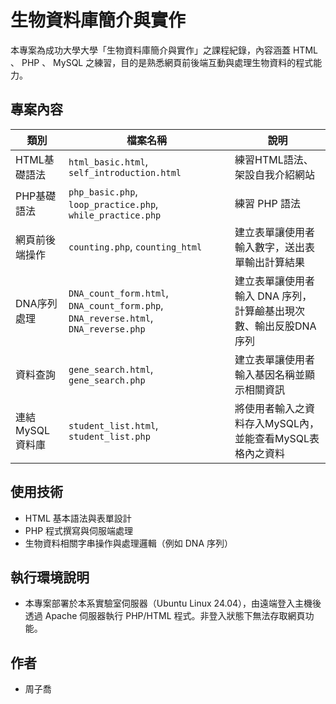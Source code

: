 # 生物資料庫簡介與實作

本專案為成功大學大學「生物資料庫簡介與實作」之課程紀錄，內容涵蓋 HTML 、 PHP 、 MySQL 之練習，目的是熟悉網頁前後端互動與處理生物資料的程式能力。

## 專案內容

| 類別       | 檔案名稱                        | 說明                           |
|------------|----------------------------------|--------------------------------|
|HTML基礎語法|`html_basic.html`, `self_introduction.html`|練習HTML語法、架設自我介紹網站|
|PHP基礎語法|`php_basic.php`, `loop_practice.php`, `while_practice.php`| 練習 PHP 語法 |
|網頁前後端操作|`counting.php`, `counting_html`|建立表單讓使用者輸入數字，送出表單輸出計算結果|
|DNA序列處理| `DNA_count_form.html`, `DNA_count_form.php`, `DNA_reverse.html`, `DNA_reverse.php` | 建立表單讓使用者輸入 DNA 序列，計算鹼基出現次數、輸出反股DNA序列 |
|資料查詢|`gene_search.html`, `gene_search.php`|建立表單讓使用者輸入基因名稱並顯示相關資訊|
|連結MySQL資料庫|`student_list.html`, `student_list.php`|將使用者輸入之資料存入MySQL內，並能查看MySQL表格內之資料|


## 使用技術
- HTML 基本語法與表單設計
- PHP 程式撰寫與伺服端處理
- 生物資料相關字串操作與處理邏輯（例如 DNA 序列）

## 執行環境說明
- 本專案部署於本系實驗室伺服器（Ubuntu Linux 24.04），由遠端登入主機後透過 Apache 伺服器執行 PHP/HTML 程式。非登入狀態下無法存取網頁功能。


## 作者
- 周子喬
